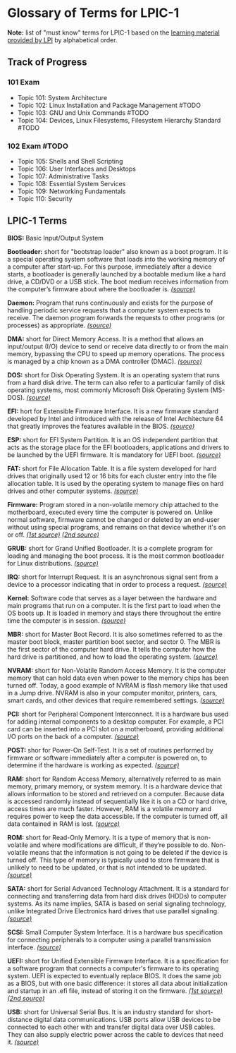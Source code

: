 # Glossary of Terms for LPIC-1
**Note:** list of "must know" terms for LPIC-1 based on the [learning material provided by LPI](https://learning.lpi.org/en/learning-materials/learning-materials/) by alphabetical order.

## Track of Progress

### 101 Exam
- Topic 101: System Architecture
- Topic 102: Linux Installation and Package Management #TODO
- Topic 103: GNU and Unix Commands #TODO
- Topic 104: Devices, Linux Filesystems, Filesystem Hierarchy Standard #TODO

### 102 Exam #TODO
- Topic 105: Shells and Shell Scripting
- Topic 106: User Interfaces and Desktops
- Topic 107: Administrative Tasks
- Topic 108: Essential System Services
- Topic 109: Networking Fundamentals
- Topic 110: Security

## LPIC-1 Terms

**BIOS:** Basic Input/Output System

**Bootloader:** short for "bootstrap loader" also known as a boot program. It is a special operating system software that loads into the working memory of a computer after start-up. For this purpose, immediately after a device starts, a bootloader is generally launched by a bootable medium like a hard drive, a CD/DVD or a USB stick. The boot medium receives information from the computer’s firmware about where the bootloader is. _[(source)](https://www.ionos.com/digitalguide/server/configuration/what-is-a-bootloader/)_

**Daemon:** Program that runs continuously and exists for the purpose of handling periodic service requests that a computer system expects to receive. The daemon program forwards the requests to other programs (or processes) as appropriate. _[(source)](https://whatis.techtarget.com/definition/daemon)_

**DMA:** short for Direct Memory Access. It is a method that allows an input/output (I/O) device to send or receive data directly to or from the main memory, bypassing the CPU to speed up memory operations. The process is managed by a chip known as a DMA controller (DMAC). _[(source)](https://www.techopedia.com/definition/2767/direct-memory-access-dma)_

**DOS:** short for Disk Operating System. It is an operating system that runs from a hard disk drive. The term can also refer to a particular family of disk operating systems, most commonly Microsoft Disk Operating System (MS-DOS). _[(source)](https://searchsecurity.techtarget.com/definition/DOS)_

**EFI:** hort for Extensible Firmware Interface. It is a new firmware standard developed by Intel and introduced with the release of Intel Architecture 64 that greatly improves the features available in the BIOS. _[(source)](https://www.computerhope.com/jargon/e/efi.htm)_

**ESP:** short for EFI System Partition. It is an OS independent partition that acts as the storage place for the EFI bootloaders, applications and drivers to be launched by the UEFI firmware. It is mandatory for UEFI boot. _[(source)](https://wiki.archlinux.org/index.php/EFI_system_partition)_

**FAT:** short for File Allocation Table. It is a file system developed for hard drives that originally used 12 or 16 bits for each cluster entry into the file allocation table. It is used by the operating system to manage files on hard drives and other computer systems. _[(source)](https://www.techopedia.com/definition/1369/file-allocation-table-fat)_

**Firmware:** Program stored in a non-volatile memory chip attached to the motherboard, executed every time the computer is powered on. Unlike normal software, firmware cannot be changed or deleted by an end-user without using special programs, and remains on that device whether it's on or off. _[(1st source)](https://learning.lpi.org/en/learning-materials/101-500/101/101.2/101.2_01/)_ _[(2nd source)](https://www.computerhope.com/jargon/f/firmware.htm)_

**GRUB:** short for Grand Unified Bootloader. It is a complete program for loading and managing the boot process. It is the most common bootloader for Linux distributions. _[(source)](https://itsfoss.com/what-is-grub/)_

**IRQ:** short for Interrupt Request. It is an asynchronous signal sent from a device to a processor indicating that in order to process a request. _[(source)](https://www.techopedia.com/definition/5297/interrupt-request-irq)_

**Kernel:** Software code that serves as a layer between the hardware and main programs that run on a computer. It is the first part to load when the OS boots up. It is loaded in memory and stays there throughout the entire time the computer is in session. _[(source)](http://www.linuxandubuntu.com/home/what-is-linux-kernel)_

**MBR:** short for Master Boot Record. It is also sometimes referred to as the master boot block, master partition boot sector, and sector 0. The MBR is the first sector of the computer hard drive. It tells the computer how the hard drive is partitioned, and how to load the operating system. _[(source)](https://www.computerhope.com/jargon/m/mbr.htm)_

**NVRAM:** short for Non-Volatile Random Access Memory. It is the computer memory that can hold data even when power to the memory chips has been turned off. Today, a good example of NVRAM is flash memory like that used in a Jump drive. NVRAM is also in your computer monitor, printers, cars, smart cards, and other devices that require remembered settings. _[(source)](https://www.computerhope.com/jargon/n/nvram.htm)_

**PCI:** short for Peripheral Component Interconnect. It is a hardware bus used for adding internal components to a desktop computer. For example, a PCI card can be inserted into a PCI slot on a motherboard, providing additional I/O ports on the back of a computer. _[(source)](https://techterms.com/definition/pci)_

**POST:** shor for Power-On Self-Test. It is a set of routines performed by firmware or software immediately after a computer is powered on, to determine if the hardware is working as expected. _[(source)](https://www.geeksforgeeks.org/what-is-postpower-on-self-test/)_

**RAM:** short for Random Access Memory, alternatively referred to as main memory, primary memory, or system memory. It is a hardware device that allows information to be stored and retrieved on a computer. Because data is accessed randomly instead of sequentially like it is on a CD or hard drive, access times are much faster. However, RAM is a volatile memory and requires power to keep the data accessible. If the computer is turned off, all data contained in RAM is lost. _[(source)](https://www.computerhope.com/jargon/r/ram.htm)_

**ROM:** short for Read-Only Memory. It is a type of memory that is non-volatile and where modifications are difficult, if they’re possible to do. Non-volatile means that the information is not going to be deleted if the device is turned off. This type of memory is typically used to store firmware that is unlikely to need to be updated, or that is not intended to be updated. _[(source)](https://www.biteno.com/en/what-is-rom/)_

**SATA:** short for Serial Advanced Technology Attachment. It is a standard for connecting and transferring data from hard disk drives (HDDs) to computer systems. As its name implies, SATA is based on serial signaling technology, unlike Integrated Drive Electronics hard drives that use parallel signaling. _[(source)](https://searchstorage.techtarget.com/definition/Serial-ATA)_

**SCSI:** Small Computer System Interface. It is a hardware bus specification for connecting peripherals to a computer using a parallel transmission interface. _[(source)](https://networkencyclopedia.com/small-computer-system-interface-scsi/)_

**UEFI:** short for Unified Extensible Firmware Interface. It is a specification for a software program that connects a computer's firmware to its operating system. UEFI is expected to eventually replace BIOS. It does the same job as a BIOS, but with one basic difference: it stores all data about initialization and startup in an .efi file, instead of storing it on the firmware. _[(1st source)](https://whatis.techtarget.com/definition/Unified-Extensible-Firmware-Interface-UEFI)_ _[(2nd source)](https://www.freecodecamp.org/news/uefi-vs-bios/)_

**USB:** short for Universal Serial Bus. It is an industry standard for short-distance digital data communications. USB ports allow USB devices to be connected to each other with and transfer digital data over USB cables. They can also supply electric power across the cable to devices that need it. _[(source)](https://www.lifewire.com/what-is-a-usb-port-818166)_
